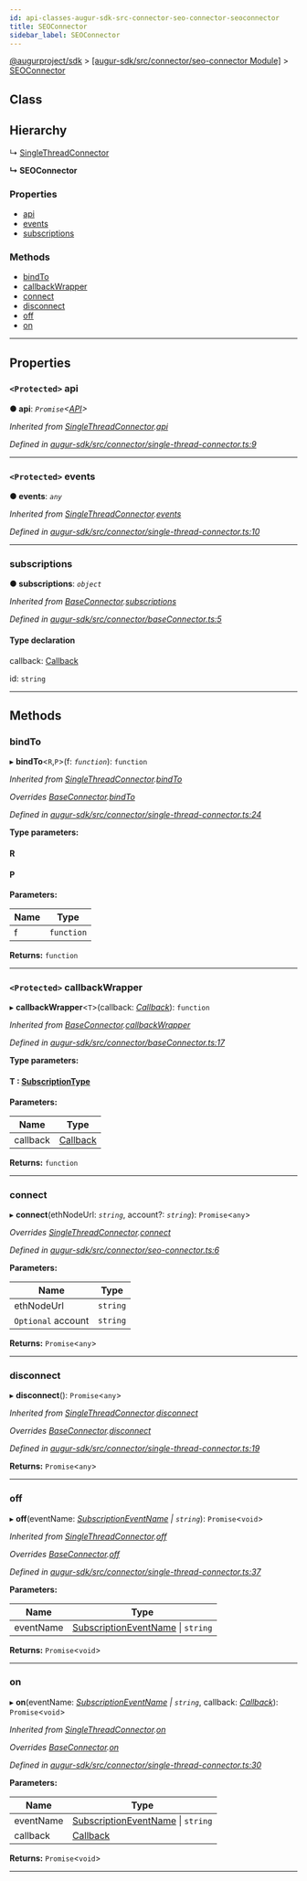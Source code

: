 ```yaml
---
id: api-classes-augur-sdk-src-connector-seo-connector-seoconnector
title: SEOConnector
sidebar_label: SEOConnector
---
```


[@augurproject/sdk](api-readme.md) > [[augur-sdk/src/connector/seo-connector Module]](api-modules-augur-sdk-src-connector-seo-connector-module.md) > [SEOConnector](api-classes-augur-sdk-src-connector-seo-connector-seoconnector.md)

## Class

## Hierarchy

↳  [SingleThreadConnector](api-classes-augur-sdk-src-connector-single-thread-connector-singlethreadconnector.md)

**↳ SEOConnector**

### Properties

* [api](api-classes-augur-sdk-src-connector-seo-connector-seoconnector.md#api)
* [events](api-classes-augur-sdk-src-connector-seo-connector-seoconnector.md#events)
* [subscriptions](api-classes-augur-sdk-src-connector-seo-connector-seoconnector.md#subscriptions)

### Methods

* [bindTo](api-classes-augur-sdk-src-connector-seo-connector-seoconnector.md#bindto)
* [callbackWrapper](api-classes-augur-sdk-src-connector-seo-connector-seoconnector.md#callbackwrapper)
* [connect](api-classes-augur-sdk-src-connector-seo-connector-seoconnector.md#connect)
* [disconnect](api-classes-augur-sdk-src-connector-seo-connector-seoconnector.md#disconnect)
* [off](api-classes-augur-sdk-src-connector-seo-connector-seoconnector.md#off)
* [on](api-classes-augur-sdk-src-connector-seo-connector-seoconnector.md#on)

---

## Properties

<a id="api"></a>

### `<Protected>` api

**● api**: *`Promise`<[API](api-classes-augur-sdk-src-state-getter-api-api.md)>*

*Inherited from [SingleThreadConnector](api-classes-augur-sdk-src-connector-single-thread-connector-singlethreadconnector.md).[api](api-classes-augur-sdk-src-connector-single-thread-connector-singlethreadconnector.md#api)*

*Defined in [augur-sdk/src/connector/single-thread-connector.ts:9](https://github.com/AugurProject/augur/blob/1e1466f1d3/packages/augur-sdk/src/connector/single-thread-connector.ts#L9)*

___
<a id="events"></a>

### `<Protected>` events

**● events**: *`any`*

*Inherited from [SingleThreadConnector](api-classes-augur-sdk-src-connector-single-thread-connector-singlethreadconnector.md).[events](api-classes-augur-sdk-src-connector-single-thread-connector-singlethreadconnector.md#events)*

*Defined in [augur-sdk/src/connector/single-thread-connector.ts:10](https://github.com/AugurProject/augur/blob/1e1466f1d3/packages/augur-sdk/src/connector/single-thread-connector.ts#L10)*

___
<a id="subscriptions"></a>

###  subscriptions

**● subscriptions**: *`object`*

*Inherited from [BaseConnector](api-classes-augur-sdk-src-connector-baseconnector-baseconnector.md).[subscriptions](api-classes-augur-sdk-src-connector-baseconnector-baseconnector.md#subscriptions)*

*Defined in [augur-sdk/src/connector/baseConnector.ts:5](https://github.com/AugurProject/augur/blob/1e1466f1d3/packages/augur-sdk/src/connector/baseConnector.ts#L5)*

#### Type declaration

[event: `string`]: `object`

 callback: [Callback](api-modules-augur-sdk-src-events-module.md#callback)

 id: `string`

___

## Methods

<a id="bindto"></a>

###  bindTo

▸ **bindTo**<`R`,`P`>(f: *`function`*): `function`

*Inherited from [SingleThreadConnector](api-classes-augur-sdk-src-connector-single-thread-connector-singlethreadconnector.md).[bindTo](api-classes-augur-sdk-src-connector-single-thread-connector-singlethreadconnector.md#bindto)*

*Overrides [BaseConnector](api-classes-augur-sdk-src-connector-baseconnector-baseconnector.md).[bindTo](api-classes-augur-sdk-src-connector-baseconnector-baseconnector.md#bindto)*

*Defined in [augur-sdk/src/connector/single-thread-connector.ts:24](https://github.com/AugurProject/augur/blob/1e1466f1d3/packages/augur-sdk/src/connector/single-thread-connector.ts#L24)*

**Type parameters:**

#### R 
#### P 
**Parameters:**

| Name | Type |
| ------ | ------ |
| f | `function` |

**Returns:** `function`

___
<a id="callbackwrapper"></a>

### `<Protected>` callbackWrapper

▸ **callbackWrapper**<`T`>(callback: *[Callback](api-modules-augur-sdk-src-events-module.md#callback)*): `function`

*Inherited from [BaseConnector](api-classes-augur-sdk-src-connector-baseconnector-baseconnector.md).[callbackWrapper](api-classes-augur-sdk-src-connector-baseconnector-baseconnector.md#callbackwrapper)*

*Defined in [augur-sdk/src/connector/baseConnector.ts:17](https://github.com/AugurProject/augur/blob/1e1466f1d3/packages/augur-sdk/src/connector/baseConnector.ts#L17)*

**Type parameters:**

#### T :  [SubscriptionType](api-modules-augur-sdk-src-event-handlers-module.md#subscriptiontype)
**Parameters:**

| Name | Type |
| ------ | ------ |
| callback | [Callback](api-modules-augur-sdk-src-events-module.md#callback) |

**Returns:** `function`

___
<a id="connect"></a>

###  connect

▸ **connect**(ethNodeUrl: *`string`*, account?: *`string`*): `Promise`<`any`>

*Overrides [SingleThreadConnector](api-classes-augur-sdk-src-connector-single-thread-connector-singlethreadconnector.md).[connect](api-classes-augur-sdk-src-connector-single-thread-connector-singlethreadconnector.md#connect)*

*Defined in [augur-sdk/src/connector/seo-connector.ts:6](https://github.com/AugurProject/augur/blob/1e1466f1d3/packages/augur-sdk/src/connector/seo-connector.ts#L6)*

**Parameters:**

| Name | Type |
| ------ | ------ |
| ethNodeUrl | `string` |
| `Optional` account | `string` |

**Returns:** `Promise`<`any`>

___
<a id="disconnect"></a>

###  disconnect

▸ **disconnect**(): `Promise`<`any`>

*Inherited from [SingleThreadConnector](api-classes-augur-sdk-src-connector-single-thread-connector-singlethreadconnector.md).[disconnect](api-classes-augur-sdk-src-connector-single-thread-connector-singlethreadconnector.md#disconnect)*

*Overrides [BaseConnector](api-classes-augur-sdk-src-connector-baseconnector-baseconnector.md).[disconnect](api-classes-augur-sdk-src-connector-baseconnector-baseconnector.md#disconnect)*

*Defined in [augur-sdk/src/connector/single-thread-connector.ts:19](https://github.com/AugurProject/augur/blob/1e1466f1d3/packages/augur-sdk/src/connector/single-thread-connector.ts#L19)*

**Returns:** `Promise`<`any`>

___
<a id="off"></a>

###  off

▸ **off**(eventName: *[SubscriptionEventName](api-enums-augur-sdk-src-constants-subscriptioneventname.md) \| `string`*): `Promise`<`void`>

*Inherited from [SingleThreadConnector](api-classes-augur-sdk-src-connector-single-thread-connector-singlethreadconnector.md).[off](api-classes-augur-sdk-src-connector-single-thread-connector-singlethreadconnector.md#off)*

*Overrides [BaseConnector](api-classes-augur-sdk-src-connector-baseconnector-baseconnector.md).[off](api-classes-augur-sdk-src-connector-baseconnector-baseconnector.md#off)*

*Defined in [augur-sdk/src/connector/single-thread-connector.ts:37](https://github.com/AugurProject/augur/blob/1e1466f1d3/packages/augur-sdk/src/connector/single-thread-connector.ts#L37)*

**Parameters:**

| Name | Type |
| ------ | ------ |
| eventName | [SubscriptionEventName](api-enums-augur-sdk-src-constants-subscriptioneventname.md) \| `string` |

**Returns:** `Promise`<`void`>

___
<a id="on"></a>

###  on

▸ **on**(eventName: *[SubscriptionEventName](api-enums-augur-sdk-src-constants-subscriptioneventname.md) \| `string`*, callback: *[Callback](api-modules-augur-sdk-src-events-module.md#callback)*): `Promise`<`void`>

*Inherited from [SingleThreadConnector](api-classes-augur-sdk-src-connector-single-thread-connector-singlethreadconnector.md).[on](api-classes-augur-sdk-src-connector-single-thread-connector-singlethreadconnector.md#on)*

*Overrides [BaseConnector](api-classes-augur-sdk-src-connector-baseconnector-baseconnector.md).[on](api-classes-augur-sdk-src-connector-baseconnector-baseconnector.md#on)*

*Defined in [augur-sdk/src/connector/single-thread-connector.ts:30](https://github.com/AugurProject/augur/blob/1e1466f1d3/packages/augur-sdk/src/connector/single-thread-connector.ts#L30)*

**Parameters:**

| Name | Type |
| ------ | ------ |
| eventName | [SubscriptionEventName](api-enums-augur-sdk-src-constants-subscriptioneventname.md) \| `string` |
| callback | [Callback](api-modules-augur-sdk-src-events-module.md#callback) |

**Returns:** `Promise`<`void`>

___

